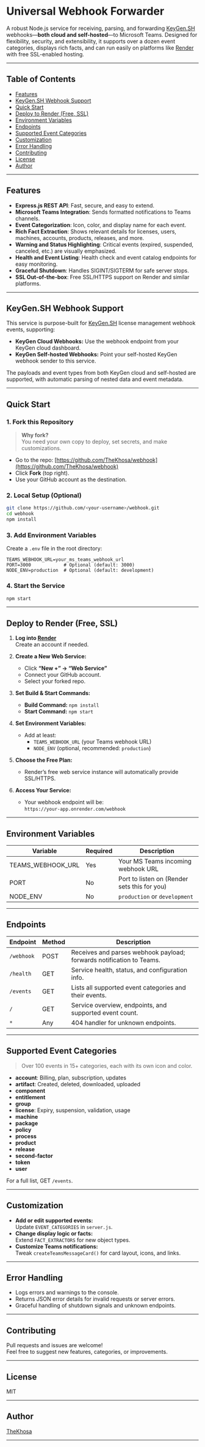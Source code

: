 # Universal Webhook Forwarder

A robust Node.js service for receiving, parsing, and forwarding [KeyGen.SH](https://keygen.sh) webhooks—**both cloud and self-hosted**—to Microsoft Teams. Designed for flexibility, security, and extensibility, it supports over a dozen event categories, displays rich facts, and can run easily on platforms like [Render](https://render.com/) with free SSL-enabled hosting.

---

## Table of Contents

- [Features](#features)
- [KeyGen.SH Webhook Support](#keygensh-webhook-support)
- [Quick Start](#quick-start)
- [Deploy to Render (Free, SSL)](#deploy-to-render-free-ssl)
- [Environment Variables](#environment-variables)
- [Endpoints](#endpoints)
- [Supported Event Categories](#supported-event-categories)
- [Customization](#customization)
- [Error Handling](#error-handling)
- [Contributing](#contributing)
- [License](#license)
- [Author](#author)

---

## Features

- **Express.js REST API**: Fast, secure, and easy to extend.
- **Microsoft Teams Integration**: Sends formatted notifications to Teams channels.
- **Event Categorization**: Icon, color, and display name for each event.
- **Rich Fact Extraction**: Shows relevant details for licenses, users, machines, accounts, products, releases, and more.
- **Warning and Status Highlighting**: Critical events (expired, suspended, canceled, etc.) are visually emphasized.
- **Health and Event Listing**: Health check and event catalog endpoints for easy monitoring.
- **Graceful Shutdown**: Handles SIGINT/SIGTERM for safe server stops.
- **SSL Out-of-the-box**: Free SSL/HTTPS support on Render and similar platforms.

---

## KeyGen.SH Webhook Support

This service is purpose-built for [KeyGen.SH](https://keygen.sh) license management webhook events, supporting:

- **KeyGen Cloud Webhooks:** Use the webhook endpoint from your KeyGen cloud dashboard.
- **KeyGen Self-hosted Webhooks:** Point your self-hosted KeyGen webhook sender to this service.

The payloads and event types from both KeyGen cloud and self-hosted are supported, with automatic parsing of nested data and event metadata.

---

## Quick Start

### 1. Fork this Repository

> **Why fork?**  
> You need your own copy to deploy, set secrets, and make customizations.

- Go to the repo: [https://github.com/TheKhosa/webhook](https://github.com/TheKhosa/webhook)
- Click **Fork** (top right).
- Use your GitHub account as the destination.

### 2. Local Setup (Optional)

```bash
git clone https://github.com/<your-username>/webhook.git
cd webhook
npm install
```

### 3. Add Environment Variables

Create a `.env` file in the root directory:

```env
TEAMS_WEBHOOK_URL=your_ms_teams_webhook_url
PORT=3000            # Optional (default: 3000)
NODE_ENV=production  # Optional (default: development)
```

### 4. Start the Service

```bash
npm start
```

---

## Deploy to Render (Free, SSL)

1. **Log into [Render](https://render.com/)**  
   Create an account if needed.

2. **Create a New Web Service:**  
   - Click **“New +” → “Web Service”**
   - Connect your GitHub account.
   - Select your forked repo.

3. **Set Build & Start Commands:**  
   - **Build Command:** `npm install`
   - **Start Command:** `npm start`

4. **Set Environment Variables:**  
   - Add at least:  
     - `TEAMS_WEBHOOK_URL` (your Teams webhook URL)
     - `NODE_ENV` (optional, recommended: `production`)

5. **Choose the Free Plan:**  
   - Render’s free web service instance will automatically provide SSL/HTTPS.

6. **Access Your Service:**  
   - Your webhook endpoint will be:  
     `https://your-app.onrender.com/webhook`

---

## Environment Variables

| Variable           | Required | Description                                   |
|--------------------|----------|-----------------------------------------------|
| TEAMS_WEBHOOK_URL  | Yes      | Your MS Teams incoming webhook URL            |
| PORT               | No       | Port to listen on (Render sets this for you)  |
| NODE_ENV           | No       | `production` or `development`                 |

---

## Endpoints

| Endpoint       | Method | Description                                                                                  |
|----------------|--------|---------------------------------------------------------------------------------------------|
| `/webhook`     | POST   | Receives and parses webhook payload; forwards notification to Teams.                        |
| `/health`      | GET    | Service health, status, and configuration info.                                             |
| `/events`      | GET    | Lists all supported event categories and their events.                                      |
| `/`            | GET    | Service overview, endpoints, and supported event count.                                     |
| `*`            | Any    | 404 handler for unknown endpoints.                                                          |

---

## Supported Event Categories

> Over 100 events in 15+ categories, each with its own icon and color.

- **account**: Billing, plan, subscription, updates
- **artifact**: Created, deleted, downloaded, uploaded
- **component**
- **entitlement**
- **group**
- **license**: Expiry, suspension, validation, usage
- **machine**
- **package**
- **policy**
- **process**
- **product**
- **release**
- **second-factor**
- **token**
- **user**

For a full list, GET `/events`.

---

## Customization

- **Add or edit supported events:**  
  Update `EVENT_CATEGORIES` in `server.js`.
- **Change display logic or facts:**  
  Extend `FACT_EXTRACTORS` for new object types.
- **Customize Teams notifications:**  
  Tweak `createTeamsMessageCard()` for card layout, icons, and links.

---

## Error Handling

- Logs errors and warnings to the console.
- Returns JSON error details for invalid requests or server errors.
- Graceful handling of shutdown signals and unknown endpoints.

---

## Contributing

Pull requests and issues are welcome!  
Feel free to suggest new features, categories, or improvements.

---

## License

MIT

---

## Author

[TheKhosa](https://github.com/TheKhosa)

---
